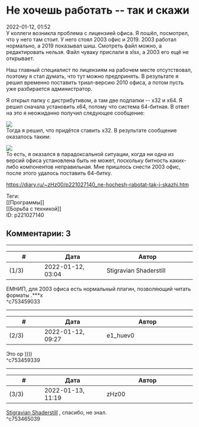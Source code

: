 Не хочешь работать -- так и скажи
=================================

  
2022-01-12, 01:52  
 У коллеги возникла проблема с лицензией офиса. Я пошёл, посмотрел, что у него там стоит. У него стоял 2003 офис и 2019. 2003 работал нормально, а 2019 показывал шиш. Смотреть файл можно, а редактировать нельзя. Файл чуваку прислали в xlsx, а 2003 его ещё не открывает.   
   
 Наш главный специалист по лицензиям на рабочем месте отсутствовал, поэтому я стал думать, что тут можно предпринять. В результате я решил временно поставить триал-версию 2010 офиса, а потом пусть уже разбирается администратор.   
   
 Я открыл папку с дистрибутивом, а там две подпапки -- x32 и x64. Я решил сначала установить x64, потому что система 64-битная. В ответ на это я неожиданно получил следующее сообщение:   
   
  ![](https://a.radikal.ru/a32/2201/7d/ab776be6830b.jpg)    
 Тогда я решил, что придётся ставить x32. В результате сообщение оказалось таким:   
   
  ![](https://d.radikal.ru/d19/2201/34/f74cd20c6004.jpg)    
 То есть, я оказался в парадоксальной ситуации, когда ни одна из версий офиса установлена быть не может, поскольку битность каких-либо компонентов неправильная. Мне пришлось снести 2003 офис, после этого удалось поставить 64-битку.   
  
<https://diary.ru/~zHz00/p221027140_ne-hochesh-rabotat-tak-i-skazhi.htm>  
  
Теги:  
[[Программы]]  
[[Борьба с техникой]]  
ID: p221027140  


Комментарии: 3
--------------

  


---



|         #         |              Дата              |                     Автор                     |           ID           |
| --- | --- | --- | --- |
| (1/3) | 2022-01-12, 03:04 | Stigravian Shaderstill | c753459033 |

  
 ЕМНИП, для 2003 офиса есть нормальный плагин, позволяющий читать форматы .\*\*\*x   
 ^c753459033

---



|         #         |              Дата              |                     Автор                     |           ID           |
| --- | --- | --- | --- |
| (2/3) | 2022-01-12, 09:27 | e1\_huev0 | c753459339 |

  
 Это ор ))))   
 ^c753459339

---



|         #         |              Дата              |                     Автор                     |           ID           |
| --- | --- | --- | --- |
| (3/3) | 2022-01-13, 11:19 | zHz00 | c753465039 |

  
  [Stigravian Shaderstill](https://stigravian.diary.ru "Science, Death, Rock-n-Roll")  , спасибо, не знал.   
 ^c753465039